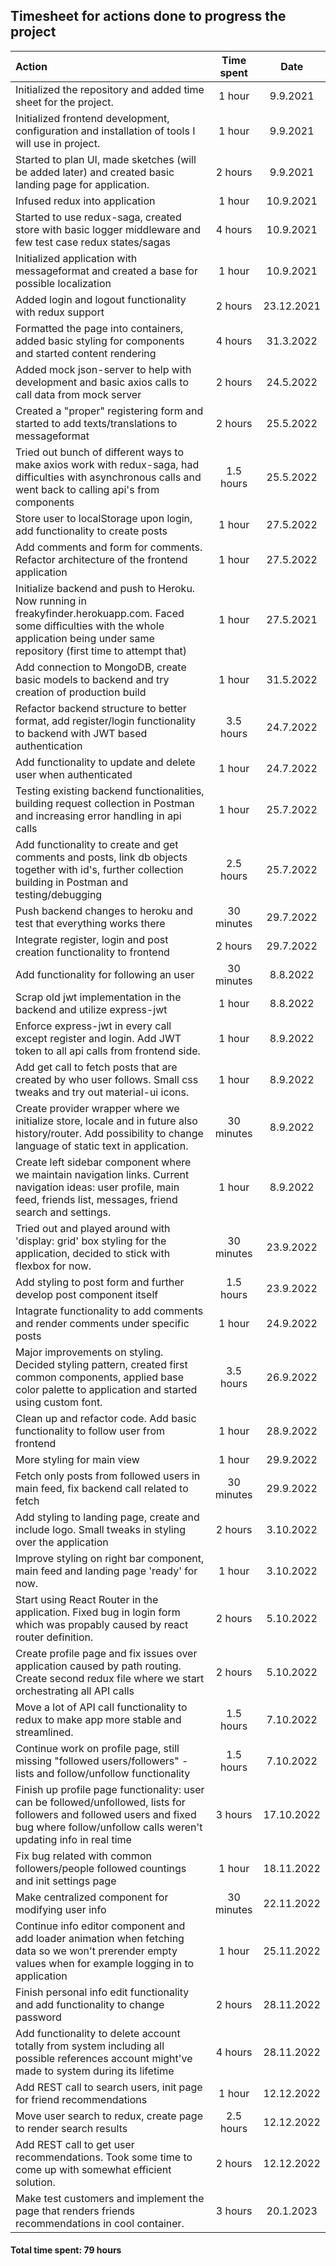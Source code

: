 ## Timesheet for actions done to progress the project

| Action                                                                                                                                                                                        | Time spent |    Date    |
| :-------------------------------------------------------------------------------------------------------------------------------------------------------------------------------------------- | :--------: | :--------: |
| Initialized the repository and added time sheet for the project.                                                                                                                              |   1 hour   |  9.9.2021  |
| Initialized frontend development, configuration and installation of tools I will use in project.                                                                                              |   1 hour   |  9.9.2021  |
| Started to plan UI, made sketches (will be added later) and created basic landing page for application.                                                                                       |  2 hours   |  9.9.2021  |
| Infused redux into application                                                                                                                                                                |   1 hour   | 10.9.2021  |
| Started to use redux-saga, created store with basic logger middleware and few test case redux states/sagas                                                                                    |  4 hours   | 10.9.2021  |
| Initialized application with messageformat and created a base for possible localization                                                                                                       |   1 hour   | 10.9.2021  |
| Added login and logout functionality with redux support                                                                                                                                       |  2 hours   | 23.12.2021 |
| Formatted the page into containers, added basic styling for components and started content rendering                                                                                          |  4 hours   | 31.3.2022  |
| Added mock json-server to help with development and basic axios calls to call data from mock server                                                                                           |  2 hours   | 24.5.2022  |
| Created a "proper" registering form and started to add texts/translations to messageformat                                                                                                    |  2 hours   | 25.5.2022  |
| Tried out bunch of different ways to make axios work with redux-saga, had difficulties with asynchronous calls and went back to calling api's from components                                 | 1.5 hours  | 25.5.2022  |
| Store user to localStorage upon login, add functionality to create posts                                                                                                                      |   1 hour   | 27.5.2022  |
| Add comments and form for comments. Refactor architecture of the frontend application                                                                                                         |   1 hour   | 27.5.2022  |
| Initialize backend and push to Heroku. Now running in freakyfinder.herokuapp.com. Faced some difficulties with the whole application being under same repository (first time to attempt that) |   1 hour   | 27.5.2021  |
| Add connection to MongoDB, create basic models to backend and try creation of production build                                                                                                |   1 hour   | 31.5.2022  |
| Refactor backend structure to better format, add register/login functionality to backend with JWT based authentication                                                                        | 3.5 hours  | 24.7.2022  |
| Add functionality to update and delete user when authenticated                                                                                                                                |   1 hour   | 24.7.2022  |
| Testing existing backend functionalities, building request collection in Postman and increasing error handling in api calls                                                                   |   1 hour   | 25.7.2022  |
| Add functionality to create and get comments and posts, link db objects together with id's, further collection building in Postman and testing/debugging                                      | 2.5 hours  | 25.7.2022  |
| Push backend changes to heroku and test that everything works there                                                                                                                           | 30 minutes | 29.7.2022  |
| Integrate register, login and post creation functionality to frontend                                                                                                                         |  2 hours   | 29.7.2022  |
| Add functionality for following an user                                                                                                                                                       | 30 minutes |  8.8.2022  |
| Scrap old jwt implementation in the backend and utilize express-jwt                                                                                                                           |   1 hour   |  8.8.2022  |
| Enforce express-jwt in every call except register and login. Add JWT token to all api calls from frontend side.                                                                               |   1 hour   |  8.9.2022  |
| Add get call to fetch posts that are created by who user follows. Small css tweaks and try out material-ui icons.                                                                             |   1 hour   |  8.9.2022  |
| Create provider wrapper where we initialize store, locale and in future also history/router. Add possibility to change language of static text in application.                                | 30 minutes |  8.9.2022  |
| Create left sidebar component where we maintain navigation links. Current navigation ideas: user profile, main feed, friends list, messages, friend search and settings.                      |   1 hour   |  8.9.2022  |
| Tried out and played around with 'display: grid' box styling for the application, decided to stick with flexbox for now.                                                                      | 30 minutes | 23.9.2022  |
| Add styling to post form and further develop post component itself                                                                                                                            | 1.5 hours  | 23.9.2022  |
| Intagrate functionality to add comments and render comments under specific posts                                                                                                              |   1 hour   | 24.9.2022  |
| Major improvements on styling. Decided styling pattern, created first common components, applied base color palette to application and started using custom font.                             | 3.5 hours  | 26.9.2022  |
| Clean up and refactor code. Add basic functionality to follow user from frontend                                                                                                              |   1 hour   | 28.9.2022  |
| More styling for main view                                                                                                                                                                    |   1 hour   | 29.9.2022  |
| Fetch only posts from followed users in main feed, fix backend call related to fetch                                                                                                          | 30 minutes | 29.9.2022  |
| Add styling to landing page, create and include logo. Small tweaks in styling over the application                                                                                            |  2 hours   | 3.10.2022  |
| Improve styling on right bar component, main feed and landing page 'ready' for now.                                                                                                           |   1 hour   | 3.10.2022  |
| Start using React Router in the application. Fixed bug in login form which was propably caused by react router definition.                                                                    |  2 hours   | 5.10.2022  |
| Create profile page and fix issues over application caused by path routing. Create second redux file where we start orchestrating all API calls                                               |  2 hours   | 5.10.2022  |
| Move a lot of API call functionality to redux to make app more stable and streamlined.                                                                                                        | 1.5 hours  | 7.10.2022  |
| Continue work on profile page, still missing "followed users/followers" -lists and follow/unfollow functionality                                                                              | 1.5 hours  | 7.10.2022  |
| Finish up profile page functionality: user can be followed/unfollowed, lists for followers and followed users and fixed bug where follow/unfollow calls weren't updating info in real time    |  3 hours   | 17.10.2022 |
| Fix bug related with common followers/people followed countings and init settings page                                                                                                        |   1 hour   | 18.11.2022 |
| Make centralized component for modifying user info                                                                                                                                            | 30 minutes | 22.11.2022 |
| Continue info editor component and add loader animation when fetching data so we won't prerender empty values when for example logging in to application                                      |   1 hour   | 25.11.2022 |
| Finish personal info edit functionality and add functionality to change password                                                                                                              |  2 hours   | 28.11.2022 |
| Add functionality to delete account totally from system including all possible references account might've made to system during its lifetime                                                 |  4 hours   | 28.11.2022 |
| Add REST call to search users, init page for friend recommendations                                                                                                                           |   1 hour   | 12.12.2022 |
| Move user search to redux, create page to render search results                                                                                                                               | 2.5 hours  | 12.12.2022 |
| Add REST call to get user recommendations. Took some time to come up with somewhat efficient solution.                                                                                        |  2 hours   | 12.12.2022 |
| Make test customers and implement the page that renders friends recommendations in cool container.                                                                                            |  3 hours   | 20.1.2023  |

#### Total time spent: 79 hours

